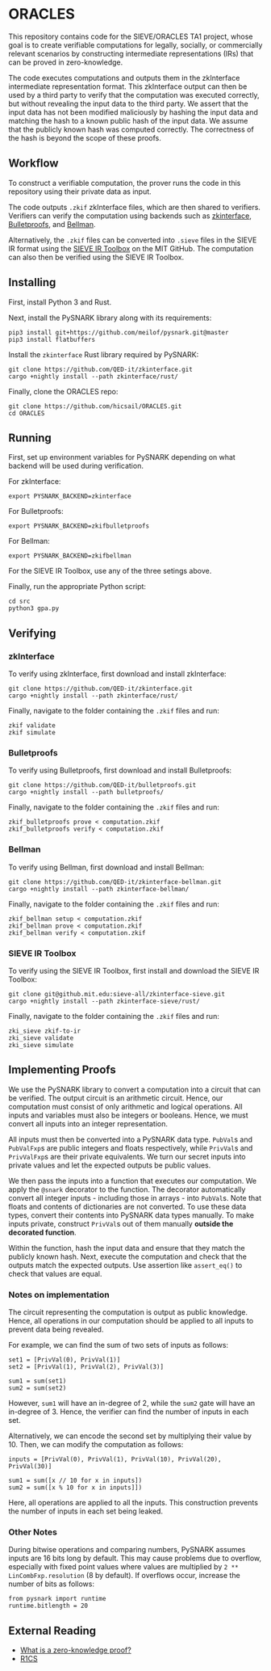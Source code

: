 # ORACLES

This repository contains code for the SIEVE/ORACLES TA1 project, whose goal is to create verifiable computations for legally, socially, or commercially relevant scenarios by constructing intermediate representations (IRs) that can be proved in zero-knowledge. 

The code executes computations and outputs them in the zkInterface intermediate representation format. This zkInterface output can then be used by a third party to verify that the computation was executed correctly, but without revealing the input data to the third party. We assert that the input data has not been modified maliciously by hashing the input data and matching the hash to a known public hash of the input data. We assume that the publicly known hash was computed correctly. The correctness of the hash is beyond the scope of these proofs.

## Workflow

To construct a verifiable computation, the prover runs the code in this repository using their private data as input. 

The code outputs `.zkif` zkInterface files, which are then shared to verifiers. Verifiers can verify the computation using backends such as [zkinterface](https://github.com/QED-it/zkinterface/), [Bulletproofs](https://github.com/QED-it/bulletproofs), and [Bellman](https://github.com/QED-it/zkinterface-bellman).

Alternatively, the `.zkif` files can be converted into `.sieve` files in the SIEVE IR format using the [SIEVE IR Toolbox](https://github.mit.edu/sieve-all/zkinterface-sieve) on the MIT GitHub. The computation can also then be verified using the SIEVE IR Toolbox.

## Installing

First, install Python 3 and Rust.

Next, install the PySNARK library along with its requirements:
```
pip3 install git+https://github.com/meilof/pysnark.git@master
pip3 install flatbuffers
```

Install the `zkinterface` Rust library required by PySNARK:
```
git clone https://github.com/QED-it/zkinterface.git
cargo +nightly install --path zkinterface/rust/
```

Finally, clone the ORACLES repo:
```
git clone https://github.com/hicsail/ORACLES.git
cd ORACLES
```

## Running

First, set up environment variables for PySNARK depending on what backend will be used during verification.

For zkInterface:
```
export PYSNARK_BACKEND=zkinterface
```
For Bulletproofs:
```
export PYSNARK_BACKEND=zkifbulletproofs
```
For Bellman:
```
export PYSNARK_BACKEND=zkifbellman
```
For the SIEVE IR Toolbox, use any of the three setings above.

Finally, run the appropriate Python script:
```
cd src 
python3 gpa.py
```

## Verifying

### zkInterface

To verify using zkInterface, first download and install zkInterface:
```
git clone https://github.com/QED-it/zkinterface.git
cargo +nightly install --path zkinterface/rust/
```

Finally, navigate to the folder containing the `.zkif` files and run:
```
zkif validate
zkif simulate
```

### Bulletproofs

To verify using Bulletproofs, first download and install Bulletproofs:
```
git clone https://github.com/QED-it/bulletproofs.git
cargo +nightly install --path bulletproofs/
```

Finally, navigate to the folder containing the `.zkif` files and run:
```
zkif_bulletproofs prove < computation.zkif
zkif_bulletproofs verify < computation.zkif
```

### Bellman

To verify using Bellman, first download and install Bellman:
```
git clone https://github.com/QED-it/zkinterface-bellman.git
cargo +nightly install --path zkinterface-bellman/
```

Finally, navigate to the folder containing the `.zkif` files and run:
```
zkif_bellman setup < computation.zkif
zkif_bellman prove < computation.zkif
zkif_bellman verify < computation.zkif
```

### SIEVE IR Toolbox

To verify using the SIEVE IR Toolbox, first install and download the SIEVE IR Toolbox:
```
git clone git@github.mit.edu:sieve-all/zkinterface-sieve.git
cargo +nightly install --path zkinterface-sieve/rust/
```

Finally, navigate to the folder containing the `.zkif` files and run:
```
zki_sieve zkif-to-ir
zki_sieve validate
zki_sieve simulate
```

## Implementing Proofs

We use the PySNARK library to convert a computation into a circuit that can be verified. The output circuit is an arithmetic circuit. Hence, our computation must consist of only arithmetic and logical operations. All inputs and variables must also be integers or booleans. Hence, we must convert all inputs into an integer representation.

All inputs must then be converted into a PySNARK data type. `PubVal`s and `PubValFxp`s are public integers and floats respectively, while `PrivVal`s and `PrivValFxp`s are their private equivalents. We turn our secret inputs into private values and let the expected outputs be public values.

We then pass the inputs into a function that executes our computation. We apply the `@snark` decorator to the function. The decorator automatically convert all integer inputs - including those in arrays - into `PubVal`s. Note that floats and contents of dictionaries are not converted. To use these data types, convert their contents into PySNARK data types manually. To make inputs private, construct `PrivVal`s out of them manually **outside the decorated function**. 

Within the function, hash the input data and ensure that they match the publicly known hash. Next, execute the computation and check that the outputs match the expected outputs. Use assertion like `assert_eq()` to check that values are equal.

### Notes on implementation

The circuit representing the computation is output as public knowledge. Hence, all operations in our computation should be applied to all inputs to prevent data being revealed. 

For example, we can find the sum of two sets of inputs as follows:
```
set1 = [PrivVal(0), PrivVal(1)]
set2 = [PrivVal(1), PrivVal(2), PrivVal(3)]

sum1 = sum(set1)
sum2 = sum(set2)
```
However, `sum1` will have an in-degree of 2, while the `sum2` gate will have an in-degree of 3. Hence, the verifier can find the number of inputs in each set.

Alternatively, we can encode the second set by multiplying their value by 10. Then, we can modify the computation as follows:
```
inputs = [PrivVal(0), PrivVal(1), PrivVal(10), PrivVal(20), PrivVal(30)]

sum1 = sum([x // 10 for x in inputs])
sum2 = sum([x % 10 for x in inputs]])
```
Here, all operations are applied to all the inputs. This construction prevents the number of inputs in each set being leaked.

### Other Notes

During bitwise operations and comparing numbers, PySNARK assumes inputs are 16 bits long by default.
This may cause problems due to overflow, especially with fixed point values where values are multiplied by `2 ** LinCombFxp.resolution` (8 by default).
If overflows occur, increase the number of bits as follows:
```
from pysnark import runtime
runtime.bitlength = 20
```

## External Reading
* [What is a zero-knowledge proof?](https://zkp.science/)
* [R1CS](http://www.zeroknowledgeblog.com/index.php/the-pinocchio-protocol/r1cs)

